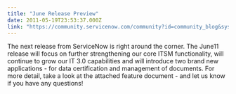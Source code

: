 ```yaml
---
title: "June Release Preview"
date: 2011-05-19T23:53:37.000Z
link: "https://community.servicenow.com/community?id=community_blog&sys_id=825ce6a1dbd0dbc01dcaf3231f961942"
---
```

<p>The next release from ServiceNow is right around the corner. The June11 release will focus on further strengthening our core ITSM functionality, will continue to grow our IT 3.0 capabilities and will introduce two brand new applications - for data certification and management of documents. For more detail, take a look at the attached feature document - and let us know if you have any questions!</p>
